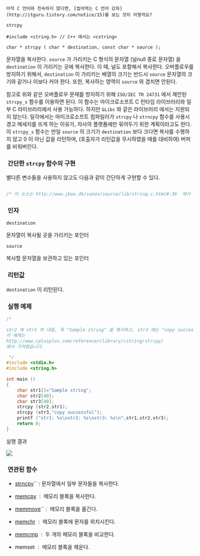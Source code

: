 


```warning
아직 C 언어와 친숙하지 않다면, [씹어먹는 C 언어 강좌](http://itguru.tistory.com/notice/15)를 보는 것이 어떻까요?

```

`strcpy`



```info
#include <string.h> // C++ 에서는 <cstring>

char * strcpy ( char * destination, const char * source );
```


문자열을 복사한다.
`source` 가 가리키는 C 형식의 문자열 (널null 종료 문자열) 을 `destination` 이 가리키는 곳에 복사한다. 이 때, 널도 포함해서 복사한다.
오버플로우를 방지하기 위해서, `destination` 이 가리키는 배열의 크기는 반드시 `source` 문자열의 크기와 같거나 이보다 커야 한다. 또한, 복사하는 영역이 `source` 와 겹치면 안된다.

참고로 위와 같은 오버플로우 문제를 방지하기 위해 `ISO/IEC TR 24731` 에서 제안된 `strcpy_s` 함수를 이용하면 된다. 이 함수는 마이크로소프트 C 런타임 라이브러리와 일부 C 라이브러리에서 사용 가능하다. 하지만 `GLibc` 와 같은 라이브러리 에서는 지원되지 않는다. 일각에서는 마이크로소프트 컴파일러가 `strcpy` 나 `strncpy` 함수를 사용시 경고 메세지를 뜨게 하는 이유가, 자사의 플랫폼에만 묶어두기 위한 계획이라고도 한다. 이 `strcpy_s` 함수는 만일 `source` 의 크기가 `destination` 보다 크다면 복사를 수행하지 않고 0 이 아닌 값을 리턴하며, (호출자가 리턴값을 무시하였을 때를 대비하여) 버퍼를 비워버린다.



###  간단한 `strcpy` 함수의 구현




별다른 변수들을 사용하지 않고도 다음과 같이 간단하게 구현할 수 있다.

```cpp

/* 이 소스는 http://www.jbox.dk/sanos/source/lib/string.c.html#:38  에서 가져옴*/char *strcpy(char *dst, const char *src){    char *cp = dst;    while (*cp++ = *src++);    return dst;}
```




###  인자




`destination`

문자열이 복사될 곳을 가리키는 포인터

`source`

복사할 문자열을 보관하고 있는 포인터



###  리턴값




`destination` 이 리턴된다.



###  실행 예제




```cpp
/*

str2 에 str1 의 내용, 즉 "Sample string" 을 복사하고, str3 에는 "copy successful" 을 복사한다.
이 예제는
http://www.cplusplus.com/reference/clibrary/cstring/strcpy/
에서 가져왔습니다.

 */
#include <stdio.h>
#include <string.h>

int main ()
{
    char str1[]="Sample string";
    char str2[40];
    char str3[40];
    strcpy (str2,str1);
    strcpy (str3,"copy successful");
    printf ("str1: %s\nstr2: %s\nstr3: %s\n",str1,str2,str3);
    return 0;
}
```


실행 결과


![](http://img1.daumcdn.net/thumb/R1920x0/?fname=http%3A%2F%2Fcfile4.uf.tistory.com%2Fimage%2F1344D41A4BDD61EA254EAF)



###  연관된 함수




*  [strncpy](http://itguru.tistory.com/80)`` : 문자열에서 일부 문자들을 복사한다.



*  [memcpy](http://itguru.tistory.com/77)  :  메모리 블록을 복사한다.

*  [memmove](http://itguru.tistory.com/78)`` :  메모리 블록을 옮긴다.



*  [memchr](http://itguru.tistory.com/92)  :  메모리 블록에 문자를 위치시킨다.



*  [memcmp](http://itguru.tistory.com/84)  :  두 개의 메모리 블록을 비교한다.



* memset  :  메모리 블록을 채운다.




